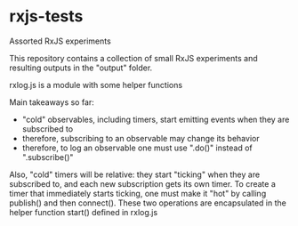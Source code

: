 # rxjs-tests
Assorted RxJS experiments

This repository contains a collection of small RxJS experiments and resulting outputs in the "output" folder.

rxlog.js is a module with some helper functions

Main takeaways so far:
- "cold" observables, including timers, start emitting events when they are subscribed to
- therefore, subscribing to an observable may change its behavior
- therefore, to log an observable one must use ".do()" instead of ".subscribe()"

Also, "cold" timers will be relative: they start "ticking" when they are subscribed to, and each new subscription gets its own timer. 
To create a timer that immediately starts ticking, one must make it "hot" by calling publish() and then connect().
These two operations are encapsulated in the helper function start() defined in rxlog.js
